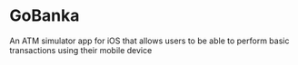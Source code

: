 # GoBanka
An ATM simulator app for iOS that allows users to be able to perform basic transactions using their mobile device

